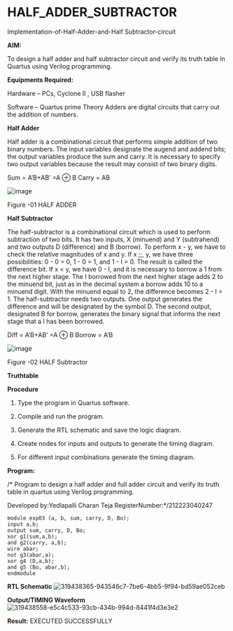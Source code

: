 # HALF_ADDER_SUBTRACTOR

Implementation-of-Half-Adder-and-Half Subtractor-circuit

**AIM:**

To design a half adder and half subtractor circuit and verify its truth table in Quartus using Verilog programming.

**Equipments Required:**

Hardware – PCs, Cyclone II , USB flasher 

Software – Quartus prime Theory Adders are digital circuits that carry out the addition of numbers.

**Half Adder**

Half adder is a combinational circuit that performs simple addition of two binary numbers. The input variables designate the augend and addend bits; the output variables produce the sum and carry. It is necessary to specify two output variables because the result may consist of two binary digits.

Sum = A’B+AB’ =A ⊕ B Carry = AB

![image](https://github.com/naavaneetha/HALF_ADDER_SUBTRACTOR/assets/154305477/bd4a0b2c-cdbc-4184-ab08-81578f121e1f)

Figure -01 HALF ADDER

**Half Subtractor**

The half-subtractor is a combinational circuit which is used to perform subtraction of two bits. It has two inputs, X (minuend) and Y (subtrahend) and two outputs D (difference) and B (borrow). To perform x - y, we have to check the relative magnitudes of x and y. If x ;;, y, we have three possibilities: 0 - 0 = 0, 1 - 0 = 1, and 1 - I = 0. The result is called the difference bit. If x < y, we have 0 - I, and it is necessary to borrow a 1 from the next higher stage. The I borrowed from the next higher stage adds 2 to the minuend bit, just as in the decimal system a borrow adds 10 to a minuend digit. With the minuend equal to 2, the difference becomes 2 - I = 1. The half-subtractor needs two outputs. One output generates the difference and will be designated by the symbol D. The second output, designated B for borrow, generates the binary signal that informs the next stage that a I has been borrowed. 

Diff = A’B+AB’ =A ⊕ B
Borrow = A’B

 ![image](https://github.com/naavaneetha/HALF_ADDER_SUBTRACTOR/assets/154305477/d76b099c-513f-4e7c-843a-e2fd028a531a)

Figure -02 HALF Subtractor

**Truthtable**

**Procedure**

1.	Type the program in Quartus software.

2.	Compile and run the program.

3.	Generate the RTL schematic and save the logic diagram.

4.	Create nodes for inputs and outputs to generate the timing diagram.

5.	For different input combinations generate the timing diagram.


**Program:**

/* Program to design a half adder and full adder circuit and verify its truth table in quartus using Verilog programming.

Developed by:Yedlapalli Charan Teja RegisterNumber:*/212223040247
```
module exp03 (a, b, sum, carry, D, Bo);
input a,b;
output sum, carry, D, Bo;
xor g1(sum,a,b);
and g2(carry, a,b);
wire abar;
not g3(abar,a);
xor g4 (D,a,b);
and g5 (Bo, abar,b);
endmodule
```

**RTL Schematic**
![319438365-943546c7-7be6-4bb5-9f94-bd59ae052ceb](https://github.com/Charanteja-01/HALF_ADDER_SUBTRACTOR/assets/145693038/cb9ebf7e-1ff0-4dba-8469-8ea472b988a6)

**Output/TIMING Waveform**
![319438558-e5c4c533-93cb-434b-994d-8441f4d3e3e2](https://github.com/Charanteja-01/HALF_ADDER_SUBTRACTOR/assets/145693038/2a46cd3f-43cb-4aff-9b2e-44a89e17cb55)

**Result:**
EXECUTED SUCCESSFULLY
